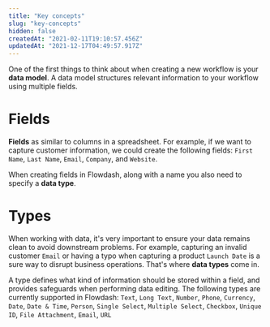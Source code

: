 ```yaml
---
title: "Key concepts"
slug: "key-concepts"
hidden: false
createdAt: "2021-02-11T19:10:57.456Z"
updatedAt: "2021-12-17T04:49:57.917Z"
---
```

One of the first things to think about when creating a new workflow is your **data model**.  A data model structures relevant information to your workflow using multiple fields. 

# Fields

**Fields** as similar to columns in a spreadsheet. For example, if we want to capture customer information, we could create the following fields: `First Name`, `Last Name`, `Email`, `Company`, and `Website`.

When creating fields in Flowdash, along with a name you also need to specify a **data type**.

# Types

When working with data, it's very important to ensure your data remains clean to avoid downstream problems. For example, capturing an invalid customer `Email` or having a typo when capturing a product `Launch Date` is a sure way to disrupt business operations. That's where **data types** come in.

A type defines what kind of information should be stored within a field, and provides safeguards when performing data editing. The following types are currently supported in Flowdash: `Text`, `Long Text`, `Number`, `Phone`, `Currency`, `Date`, `Date & Time`, `Person`, `Single Select`, `Multiple Select`, `Checkbox`, `Unique ID`, `File Attachment`, `Email`, `URL`